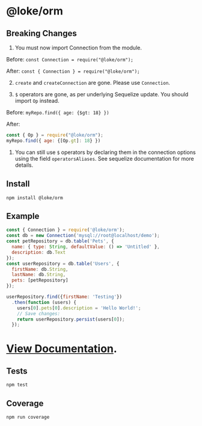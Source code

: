 # @loke/orm

## Breaking Changes

1) You must now import Connection from the module.

Before: `const Connection = require("@loke/orm");`

After: `const { Connection } = require("@loke/orm");`

2) `create` and `createConnection` are gone. Please use `Connection`.

3) `$` operators are gone, as per underlying Sequelize update. You should import `Op` instead.

Before: `myRepo.find({ age: {$gt: 18} })`

After:

```js
const { Op } = require("@loke/orm");
myRepo.find({ age: {[Op.gt]: 18} })
```

1) You can still use `$` operators by declaring them in the connection options using the field `operatorsAliases`. See sequelize documentation for more details.
## Install

`npm install @loke/orm`

## Example

```js
const { Connection } = require('@loke/orm');
const db = new Connection('mysql://root@localhost/demo');
const petRepository = db.table('Pets', {
  name: { type: String, defaultValue: () => 'Untitled' },
  description: db.Text
});
const userRepository = db.table('Users', {
  firstName: db.String,
  lastName: db.String,
  pets: [petRepository]
});

userRepository.find({firstName: 'Testing'})
  .then(function (users) {
    users[0].pets[0].description = 'Hello World!';
    // Save changes:
    return userRepository.persist(users[0]);
  });
```

# [View Documentation](http://loke.github.io/orm).

## Tests

`npm test`

## Coverage

`npm run coverage`

